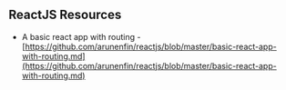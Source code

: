 ## ReactJS Resources

 - A basic react app with routing - [https://github.com/arunenfin/reactjs/blob/master/basic-react-app-with-routing.md](https://github.com/arunenfin/reactjs/blob/master/basic-react-app-with-routing.md)
